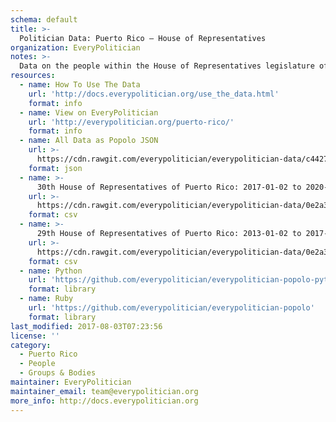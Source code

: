 ```yaml
---
schema: default
title: >-
  Politician Data: Puerto Rico — House of Representatives
organization: EveryPolitician
notes: >-
  Data on the people within the House of Representatives legislature of Puerto Rico.
resources:
  - name: How To Use The Data
    url: 'http://docs.everypolitician.org/use_the_data.html'
    format: info
  - name: View on EveryPolitician
    url: 'http://everypolitician.org/puerto-rico/'
    format: info
  - name: All Data as Popolo JSON
    url: >-
      https://cdn.rawgit.com/everypolitician/everypolitician-data/c4427ab06bc42b3bfa2a51d9d3246379336143ca/data/Puerto_Rico/House_of_Representatives/ep-popolo-v1.0.json
    format: json
  - name: >-
      30th House of Representatives of Puerto Rico: 2017-01-02 to 2020-01-01
    url: >-
      https://cdn.rawgit.com/everypolitician/everypolitician-data/0e2a3210b5477b1d441cd98cf4e9283f20d8048d/data/Puerto_Rico/House_of_Representatives/term-30.csv
    format: csv
  - name: >-
      29th House of Representatives of Puerto Rico: 2013-01-02 to 2017-01-01
    url: >-
      https://cdn.rawgit.com/everypolitician/everypolitician-data/0e2a3210b5477b1d441cd98cf4e9283f20d8048d/data/Puerto_Rico/House_of_Representatives/term-29.csv
    format: csv
  - name: Python
    url: 'https://github.com/everypolitician/everypolitician-popolo-python'
    format: library
  - name: Ruby
    url: 'https://github.com/everypolitician/everypolitician-popolo'
    format: library
last_modified: 2017-08-03T07:23:56
license: ''
category:
  - Puerto Rico
  - People
  - Groups & Bodies
maintainer: EveryPolitician
maintainer_email: team@everypolitician.org
more_info: http://docs.everypolitician.org
---
```

